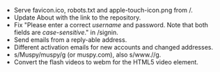 * Serve favicon.ico, robots.txt and apple-touch-icon.png from /.
* Update About with the link to the repository.
* Fix "Please enter a correct *username* and password. Note that both fields are
  *case-sensitive*." in /signin.
* Send emails from a reply-able address.
* Different activation emails for new accounts and changed addresses.
* s/Muspy/muspy/g (or muspy.com), also s/www.//g.
* Convert the flash videos to webm for the HTML5 video element.

